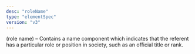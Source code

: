 ```yaml
---
desc: "roleName"
type: "elementSpec"
version: "v3"
---
```


(role name) – Contains a name component which indicates that the referent has a
particular role or position in society, such as an official title or rank.